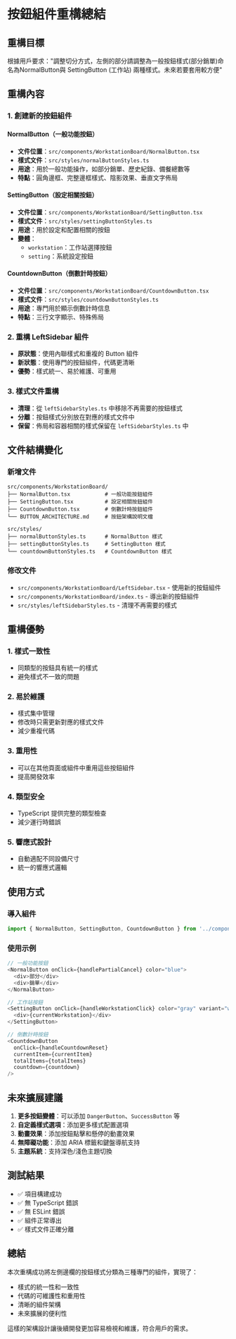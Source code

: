 # 按鈕組件重構總結

## 重構目標

根據用戶要求："調整切分方式，左側的部分請調整為一般按鈕樣式(部分銷單)命名為NormalButton與 SettingButton (工作站) 兩種樣式。未來若要套用較方便"

## 重構內容

### 1. 創建新的按鈕組件

#### NormalButton（一般功能按鈕）
- **文件位置**：`src/components/WorkstationBoard/NormalButton.tsx`
- **樣式文件**：`src/styles/normalButtonStyles.ts`
- **用途**：用於一般功能操作，如部分銷單、歷史紀錄、備餐總數等
- **特點**：圓角邊框、完整邊框樣式、陰影效果、垂直文字佈局

#### SettingButton（設定相關按鈕）
- **文件位置**：`src/components/WorkstationBoard/SettingButton.tsx`
- **樣式文件**：`src/styles/settingButtonStyles.ts`
- **用途**：用於設定和配置相關的按鈕
- **變體**：
  - `workstation`：工作站選擇按鈕
  - `setting`：系統設定按鈕

#### CountdownButton（倒數計時按鈕）
- **文件位置**：`src/components/WorkstationBoard/CountdownButton.tsx`
- **樣式文件**：`src/styles/countdownButtonStyles.ts`
- **用途**：專門用於顯示倒數計時信息
- **特點**：三行文字顯示、特殊佈局

### 2. 重構 LeftSidebar 組件

- **原狀態**：使用內聯樣式和重複的 Button 組件
- **新狀態**：使用專門的按鈕組件，代碼更清晰
- **優勢**：樣式統一、易於維護、可重用

### 3. 樣式文件重構

- **清理**：從 `leftSidebarStyles.ts` 中移除不再需要的按鈕樣式
- **分離**：按鈕樣式分別放在對應的樣式文件中
- **保留**：佈局和容器相關的樣式保留在 `leftSidebarStyles.ts` 中

## 文件結構變化

### 新增文件
```
src/components/WorkstationBoard/
├── NormalButton.tsx           # 一般功能按鈕組件
├── SettingButton.tsx          # 設定相關按鈕組件
├── CountdownButton.tsx        # 倒數計時按鈕組件
└── BUTTON_ARCHITECTURE.md     # 按鈕架構說明文檔

src/styles/
├── normalButtonStyles.ts      # NormalButton 樣式
├── settingButtonStyles.ts     # SettingButton 樣式
└── countdownButtonStyles.ts   # CountdownButton 樣式
```

### 修改文件
- `src/components/WorkstationBoard/LeftSidebar.tsx` - 使用新的按鈕組件
- `src/components/WorkstationBoard/index.ts` - 導出新的按鈕組件
- `src/styles/leftSidebarStyles.ts` - 清理不再需要的樣式

## 重構優勢

### 1. 樣式一致性
- 同類型的按鈕具有統一的樣式
- 避免樣式不一致的問題

### 2. 易於維護
- 樣式集中管理
- 修改時只需更新對應的樣式文件
- 減少重複代碼

### 3. 重用性
- 可以在其他頁面或組件中重用這些按鈕組件
- 提高開發效率

### 4. 類型安全
- TypeScript 提供完整的類型檢查
- 減少運行時錯誤

### 5. 響應式設計
- 自動適配不同設備尺寸
- 統一的響應式邏輯

## 使用方式

### 導入組件
```typescript
import { NormalButton, SettingButton, CountdownButton } from '../components/WorkstationBoard';
```

### 使用示例
```typescript
// 一般功能按鈕
<NormalButton onClick={handlePartialCancel} color="blue">
  <div>部分</div>
  <div>銷單</div>
</NormalButton>

// 工作站按鈕
<SettingButton onClick={handleWorkstationClick} color="gray" variant="workstation">
  <div>{currentWorkstation}</div>
</SettingButton>

// 倒數計時按鈕
<CountdownButton
  onClick={handleCountdownReset}
  currentItem={currentItem}
  totalItems={totalItems}
  countdown={countdown}
/>
```

## 未來擴展建議

1. **更多按鈕變體**：可以添加 `DangerButton`、`SuccessButton` 等
2. **自定義樣式選項**：添加更多樣式配置選項
3. **動畫效果**：添加按鈕點擊和懸停的動畫效果
4. **無障礙功能**：添加 ARIA 標籤和鍵盤導航支持
5. **主題系統**：支持深色/淺色主題切換

## 測試結果

- ✅ 項目構建成功
- ✅ 無 TypeScript 錯誤
- ✅ 無 ESLint 錯誤
- ✅ 組件正常導出
- ✅ 樣式文件正確分離

## 總結

本次重構成功將左側邊欄的按鈕樣式分類為三種專門的組件，實現了：
- 樣式的統一性和一致性
- 代碼的可維護性和重用性
- 清晰的組件架構
- 未來擴展的便利性

這樣的架構設計讓後續開發更加容易檢視和維護，符合用戶的需求。
